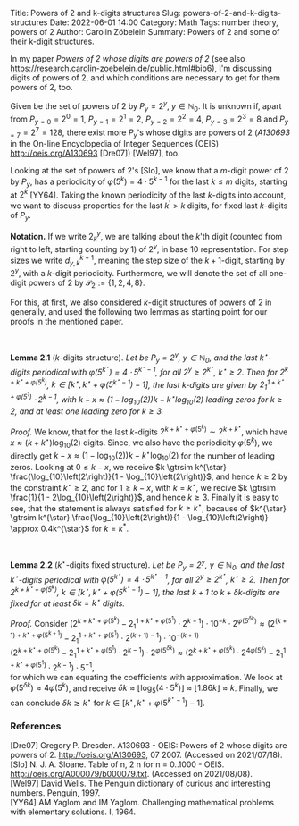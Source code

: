 Title:      Powers of 2 and k-digits structures
Slug:       powers-of-2-and-k-digits-structures
Date:       2022-06-01 14:00
Category:   Math 
Tags:       number theory, powers of 2 
Author:     Carolin Zöbelein
Summary:    Powers of 2 and some of their k-digit structures.

In my paper <i>Powers of $2$ whose digits are powers of $2$</i> (see also <a href="https://research.carolin-zoebelein.de/public.html#bib6" title="External: Research website" target="_blank">https://research.carolin-zoebelein.de/public.html#bib6</a>), I'm discussing digits of powers of 2, and which conditions are necessary to get for them powers of 2, too.


Given be the set of powers of $2$ by $P_{y} = 2^{y}$, $y \in \mathbb{N}_{0}$. It is unknown if, apart from $P_{y=0} = 2^{0} = 1$, $P_{y=1} = 2^{1} = 2$, $P_{y=2} = 2^{2} = 4$, $P_{y=3} = 2^{3} = 8$ and $P_{y=7} = 2^{7} = 128$, there exist more $P_{y}$'s whose digits are powers of $2$ (<i>A130693</i> in the On-line Encyclopedia of Integer Sequences (OEIS) <a href="http://oeis.org/A130693" title="External: On-line Encyclopedia of Integer Sequences (OEIS)" target="_blank">http://oeis.org/A130693</a> [Dre07]) [Wel97], too.

Looking at the set of powers of $2$'s [Slo], we know that a $m$-digit power of $2$ by $P_{y}$, has a periodicity of $\varphi\left(5^{k}\right) = 4 \cdot 5^{k-1}$ for the last $k \leq m$ digits, starting at $2^{k}$ [YY64]. Taking the known periodicity of the last $k$-digits into account, we want to discuss properties for the last $k^{\prime} > k$ digits, for fixed last $k$-digits of $P_{y}$.

<b>Notation.</b> If we write $2^{y}_{k}$, we are talking about the $k$'th digit (counted from right to left, starting counting by $1$) of $2^{y}$, in base $10$ representation. For step sizes we write $d^{k + 1}_{y,k}$, meaning the step size of the $k + 1$-digit, starting by $2^{y}$, with a $k$-digit periodicity. Furthermore, we will denote the set of all one-digit powers of $2$ by $\mathcal{P}_{2} := \{ 1, 2, 4, 8 \}$.

For this, at first, we also considered $k$-digit structures of powers of $2$ in generally, and used the following two lemmas as starting point for our proofs in the mentioned paper.


<br />

<b>Lemma 2.1</b> ($k$-digits structure). <i>Let be $P_{y} = 2^{y}$, $y \in \mathbb{N}_{0}$, and the last $k^{\star}$-digits periodical with $\varphi\left(5^{k^{\star}}\right) = 4 \cdot 5^{k^{\star} - 1}$, for all $2^{y} \geq 2^{k^{\star}}$, $k^{\star} \geq 2$. Then for $2^{k + k^{\star} + \varphi\left(5^{k}\right)}$, $k \in \left[ k^{\star}, k^{\star} + \varphi\left(5^{k^{\star} - 1}\right) - 1 \right]$, the last $k$-digits are given by $2^{1 + k^{\star} + \varphi\left(5^{1}\right)}_{1} \cdot 2^{k - 1}$, with $k - x \approx \left(1 - \log_{10}\left(2\right)\right)k - k^{\star}\log_{10}\left(2\right)$ leading zeros for $k \geq 2$, and at least one leading zero for $k \geq 3$.</i>


<i>Proof.</i> We know, that for the last $k$-digits $2^{k + k^{\star} + \varphi\left(5^{k}\right)} \sim 2^{k + k^{\star}}$, which have $x \approx \left(k + k^{\star}\right) \log_{10}\left(2\right)$ digits. Since, we also have the periodicity $\varphi\left(5^{k}\right)$, we directly get $k - x \approx \left(1 - \log_{10}\left(2\right)\right)k - k^{\star}\log_{10}\left(2\right)$ for the number of leading zeros. Looking at $0 \leq k - x$, we receive $k \gtrsim k^{\star} \frac{\log_{10}\left(2\right)}{1 - \log_{10}\left(2\right)}$, and hence $k \geq 2$ by the constraint $k^{\star} \geq 2$, and for $1 \geq k - x$, with $k = k^{\star}$, we recive $k \gtrsim \frac{1}{1 - 2\log_{10}\left(2\right)}$, and hence $k \geq 3$. Finally it is easy to see, that the statement is always satisfied for $k \geq k^{\star}$, because of $k^{\star} \gtrsim k^{\star} \frac{\log_{10}\left(2\right)}{1 - \log_{10}\left(2\right)} \approx 0.4k^{\star}$ for $k = k^{*}$.

<br />

<b>Lemma 2.2</b> ($k^{\star}$-digits fixed structure). <i> Let be $P_{y} = 2^{y}$, $y \in \mathbb{N}_{0}$, and the last $k^{\star}$-digits periodical with $\varphi\left(5^{k^{\star}}\right) = 4 \cdot 5^{k^{\star} - 1}$, for all $2^{y} \geq 2^{k^{\star}}$, $k^{\star} \geq 2$. Then for $2^{k + k^{\star} + \varphi\left(5^{k}\right)}$, $k \in \left[ k^{\star}, k^{\star} + \varphi\left(5^{k^{\star} - 1}\right) - 1 \right]$, the last $k + 1$ to $k + \delta k$-digits are fixed for at least $\delta k = k^{\star}$ digits. </i>


<i>Proof.</i>
    Consider $\left( 2^{k + k^{\star} + \varphi\left(5^{k}\right)} - 2^{1 + k^{\star} + \varphi\left(5^{1}\right)}_{1} \cdot 2^{k - 1} \right) \cdot 10^{-k} \cdot 2^{\varphi\left(5^{\delta k}\right)} \approx \left( 2^{\left(k + 1\right) + k^{\star} + \varphi\left(5^{k + 1}\right)} - 2^{1 + k^{\star} + \varphi\left(5^{1}\right)}_{1} \cdot 2^{\left(k + 1\right) - 1} \right) \cdot 10^{-\left(k + 1\right)}$<br />
    $\left( 2^{k + k^{\star} + \varphi\left(5^{k}\right)} - 2^{1 + k^{\star} + \varphi\left(5^{1}\right)}_{1} \cdot 2^{k - 1} \right) \cdot 2^{\varphi\left(5^{\delta k}\right)} \approx \left( 2^{k + k^{\star} + \varphi\left(5^{k}\right)} \cdot 2^{4\varphi\left(5^{k}\right)} - 2^{1 + k^{\star} + \varphi\left(5^{1}\right)}_{1} \cdot 2^{k - 1} \right) \cdot 5^{-1},$<br />
    for which we can equating the coefficients with approximation. We look at $\varphi\left(5^{\delta k}\right) \approx 4\varphi\left(5^{k}\right)$, and receive $\delta k \approx \lfloor \log_{5}\left(4 \cdot 5^{k}\right) \rfloor \approx \lfloor 1.86 k \rfloor \approx k$. Finally, we can conclude $\delta k \gtrsim k^{\star}$ for $k \in \left[ k^{\star}, k^{\star} + \varphi\left(5^{k^{\star} - 1}\right) - 1 \right]$.



### References
[Dre07] Gregory P. Dresden. A130693 - OEIS: Powers of 2 whose digits are powers of 2. <a href="http://oeis.org/A130693" title="External: Powers of 2 whose digits are powers of 2" target="_blank">http://oeis.org/A130693</a>, 07 2007. (Accessed on 2021/07/18).<br />
[Slo] N. J. A. Sloane. Table of n, 2 n for n = 0..1000 - OEIS. <a href="http://oeis.org/A000079/b000079.txt" title="External: Table of n, 2 n for n = 0..1000" target="_blank">http://oeis.org/A000079/b000079.txt</a>. (Accessed on 2021/08/08).<br />
[Wel97] David Wells. The Penguin dictionary of curious and interesting numbers. Penguin, 1997.<br />
[YY64] AM Yaglom and IM Yaglom. Challenging mathematical problems with elementary solutions. I, 1964.


